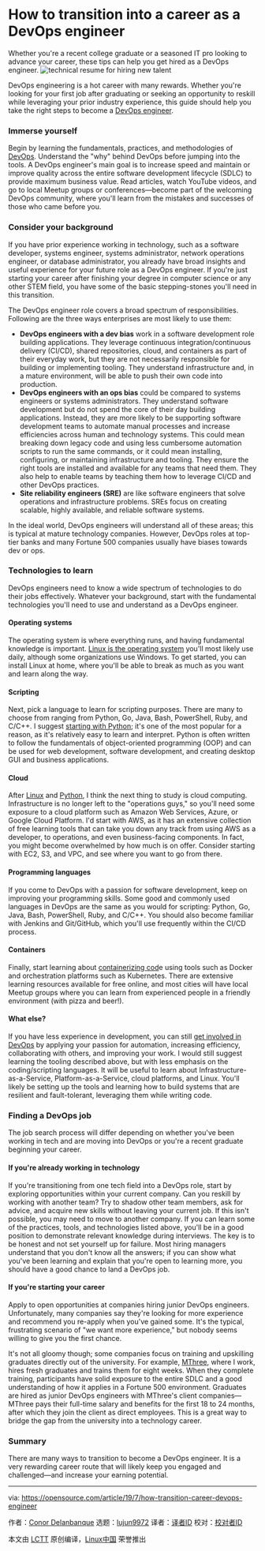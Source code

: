 [#]: collector: (lujun9972)
[#]: translator: (beamrolling)
[#]: reviewer: ( )
[#]: publisher: ( )
[#]: url: ( )
[#]: subject: (How to transition into a career as a DevOps engineer)
[#]: via: (https://opensource.com/article/19/7/how-transition-career-devops-engineer)
[#]: author: (Conor Delanbanque https://opensource.com/users/cdelanbanquehttps://opensource.com/users/daniel-ohhttps://opensource.com/users/herontheclihttps://opensource.com/users/marcobravohttps://opensource.com/users/cdelanbanque)

How to transition into a career as a DevOps engineer
======
Whether you're a recent college graduate or a seasoned IT pro looking to
advance your career, these tips can help you get hired as a DevOps
engineer.
![technical resume for hiring new talent][1]

DevOps engineering is a hot career with many rewards. Whether you're looking for your first job after graduating or seeking an opportunity to reskill while leveraging your prior industry experience, this guide should help you take the right steps to become a [DevOps engineer][2].

### Immerse yourself

Begin by learning the fundamentals, practices, and methodologies of [DevOps][3]. Understand the "why" behind DevOps before jumping into the tools. A DevOps engineer's main goal is to increase speed and maintain or improve quality across the entire software development lifecycle (SDLC) to provide maximum business value. Read articles, watch YouTube videos, and go to local Meetup groups or conferences—become part of the welcoming DevOps community, where you'll learn from the mistakes and successes of those who came before you.

### Consider your background

If you have prior experience working in technology, such as a software developer, systems engineer, systems administrator, network operations engineer, or database administrator, you already have broad insights and useful experience for your future role as a DevOps engineer. If you're just starting your career after finishing your degree in computer science or any other STEM field, you have some of the basic stepping-stones you'll need in this transition.

The DevOps engineer role covers a broad spectrum of responsibilities. Following are the three ways enterprises are most likely to use them:

  * **DevOps engineers with a dev bias** work in a software development role building applications. They leverage continuous integration/continuous delivery (CI/CD), shared repositories, cloud, and containers as part of their everyday work, but they are not necessarily responsible for building or implementing tooling. They understand infrastructure and, in a mature environment, will be able to push their own code into production.
  * **DevOps engineers with an ops bias** could be compared to systems engineers or systems administrators. They understand software development but do not spend the core of their day building applications. Instead, they are more likely to be supporting software development teams to automate manual processes and increase efficiencies across human and technology systems. This could mean breaking down legacy code and using less cumbersome automation scripts to run the same commands, or it could mean installing, configuring, or maintaining infrastructure and tooling. They ensure the right tools are installed and available for any teams that need them. They also help to enable teams by teaching them how to leverage CI/CD and other DevOps practices.
  * **Site reliability engineers (SRE)** are like software engineers that solve operations and infrastructure problems. SREs focus on creating scalable, highly available, and reliable software systems.



In the ideal world, DevOps engineers will understand all of these areas; this is typical at mature technology companies. However, DevOps roles at top-tier banks and many Fortune 500 companies usually have biases towards dev or ops.

### Technologies to learn

DevOps engineers need to know a wide spectrum of technologies to do their jobs effectively. Whatever your background, start with the fundamental technologies you'll need to use and understand as a DevOps engineer.

#### Operating systems

The operating system is where everything runs, and having fundamental knowledge is important. [Linux is the operating system][4] you'll most likely use daily, although some organizations use Windows. To get started, you can install Linux at home, where you'll be able to break as much as you want and learn along the way.

#### Scripting

Next, pick a language to learn for scripting purposes. There are many to choose from ranging from Python, Go, Java, Bash, PowerShell, Ruby, and C/C++. I suggest [starting with Python][5]; it's one of the most popular for a reason, as it's relatively easy to learn and interpret. Python is often written to follow the fundamentals of object-oriented programming (OOP) and can be used for web development, software development, and creating desktop GUI and business applications.

#### Cloud

After [Linux][4] and [Python][5], I think the next thing to study is cloud computing. Infrastructure is no longer left to the "operations guys," so you'll need some exposure to a cloud platform such as Amazon Web Services, Azure, or Google Cloud Platform. I'd start with AWS, as it has an extensive collection of free learning tools that can take you down any track from using AWS as a developer, to operations, and even business-facing components. In fact, you might become overwhelmed by how much is on offer. Consider starting with EC2, S3, and VPC, and see where you want to go from there.

#### Programming languages

If you come to DevOps with a passion for software development, keep on improving your programming skills. Some good and commonly used languages in DevOps are the same as you would for scripting: Python, Go, Java, Bash, PowerShell, Ruby, and C/C++. You should also become familiar with Jenkins and Git/GitHub, which you'll use frequently within the CI/CD process.

#### Containers

Finally, start learning about [containerizing cod][6]e using tools such as Docker and orchestration platforms such as Kubernetes. There are extensive learning resources available for free online, and most cities will have local Meetup groups where you can learn from experienced people in a friendly environment (with pizza and beer!).

#### What else?

If you have less experience in development, you can still [get involved in DevOps][3] by applying your passion for automation, increasing efficiency, collaborating with others, and improving your work. I would still suggest learning the tooling described above, but with less emphasis on the coding/scripting languages. It will be useful to learn about Infrastructure-as-a-Service, Platform-as-a-Service, cloud platforms, and Linux. You'll likely be setting up the tools and learning how to build systems that are resilient and fault-tolerant, leveraging them while writing code.

### Finding a DevOps job

The job search process will differ depending on whether you've been working in tech and are moving into DevOps or you're a recent graduate beginning your career.

#### If you're already working in technology

If you're transitioning from one tech field into a DevOps role, start by exploring opportunities within your current company. Can you reskill by working with another team? Try to shadow other team members, ask for advice, and acquire new skills without leaving your current job. If this isn't possible, you may need to move to another company. If you can learn some of the practices, tools, and technologies listed above, you'll be in a good position to demonstrate relevant knowledge during interviews. The key is to be honest and not set yourself up for failure. Most hiring managers understand that you don't know all the answers; if you can show what you've been learning and explain that you're open to learning more, you should have a good chance to land a DevOps job.

#### If you're starting your career

Apply to open opportunities at companies hiring junior DevOps engineers. Unfortunately, many companies say they're looking for more experience and recommend you re-apply when you've gained some. It's the typical, frustrating scenario of "we want more experience," but nobody seems willing to give you the first chance.

It's not all gloomy though; some companies focus on training and upskilling graduates directly out of the university. For example, [MThree][7], where I work, hires fresh graduates and trains them for eight weeks. When they complete training, participants have solid exposure to the entire SDLC and a good understanding of how it applies in a Fortune 500 environment. Graduates are hired as junior DevOps engineers with MThree's client companies—MThree pays their full-time salary and benefits for the first 18 to 24 months, after which they join the client as direct employees. This is a great way to bridge the gap from the university into a technology career.

### Summary

There are many ways to transition to become a DevOps engineer. It is a very rewarding career route that will likely keep you engaged and challenged—and increase your earning potential.

--------------------------------------------------------------------------------

via: https://opensource.com/article/19/7/how-transition-career-devops-engineer

作者：[Conor Delanbanque][a]
选题：[lujun9972][b]
译者：[译者ID](https://github.com/译者ID)
校对：[校对者ID](https://github.com/校对者ID)

本文由 [LCTT](https://github.com/LCTT/TranslateProject) 原创编译，[Linux中国](https://linux.cn/) 荣誉推出

[a]: https://opensource.com/users/cdelanbanquehttps://opensource.com/users/daniel-ohhttps://opensource.com/users/herontheclihttps://opensource.com/users/marcobravohttps://opensource.com/users/cdelanbanque
[b]: https://github.com/lujun9972
[1]: https://opensource.com/sites/default/files/styles/image-full-size/public/lead-images/hiring_talent_resume_job_career.png?itok=Ci_ulYAH (technical resume for hiring new talent)
[2]: https://opensource.com/article/19/7/devops-vs-sysadmin
[3]: https://opensource.com/resources/devops
[4]: https://opensource.com/resources/linux
[5]: https://opensource.com/resources/python
[6]: https://opensource.com/article/18/8/sysadmins-guide-containers
[7]: https://www.mthreealumni.com/
